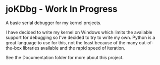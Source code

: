 # joKDbg - Work In Progress
A basic serial debugger for my kernel projects.<br/>

I have decided to write my kernel on Windows which limits the available support for debugging so I've decided to try to write my own.
Python is a great language to use for this, not the least because of the many out-of-the-box libraries available and the rapid speed of iteration. 

See the Documentation folder for more about this project.
